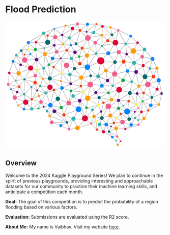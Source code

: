 <!-- ![Kaggle Logo](https://www.kaggle.com/static/images/site-logo.png) -->

# Flood Prediction

![Logo](/assets/file2.png)

## Overview

Welcome to the 2024 Kaggle Playground Series! We plan to continue in the spirit of previous playgrounds, providing interesting and approachable datasets for our community to practice their machine learning skills, and anticipate a competition each month.

**Goal:** The goal of this competition is to predict the probability of a region flooding based on various factors.

**Evaluation:**
Submissions are evaluated using the R2 score.

**About Me:**
My name is Vaibhav. Visit my website [here](https://vaibhav.vercel.app/).

